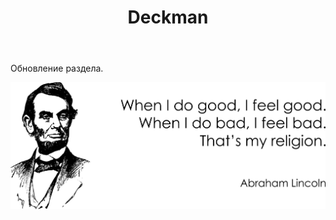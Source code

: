 ﻿---
layout: post-ea

title: Deckman
meta: Deckman
logo: deckman.png
order: 1

category: deckman

lang: ru
ref: deckman
---

Обновление раздела.

<a data-fancybox="gallery" href="/img/programming/Lincoln.png"><img src="/img/programming/Lincoln.png" alt=""></a>
